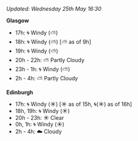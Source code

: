 *Updated: Wednesday 25th May 16:30*

**Glasgow**

* 17h: :cyclone: Windy (:partly_sunny:)
* 18h: :cyclone: Windy (:partly_sunny:) [:partly_sunny: as of 9h]
* 19h: :cyclone: Windy (:partly_sunny:)
* 20h - 22h: :partly_sunny: Partly Cloudy
* 23h - 1h: :cyclone: Windy (:partly_sunny:)
* 2h - 4h: :partly_sunny: Partly Cloudy

**Edinburgh**

* 17h: :cyclone: Windy (:sunny:) [:sunny: as of 15h, :cyclone:(:sunny:) as of 16h]
* 18h, 19h: :cyclone: Windy (:sunny:)
* 20h - 23h: :sunny: Clear
* 0h, 1h: :cyclone: Windy (:sunny:)
* 2h - 4h: :cloud: Cloudy
